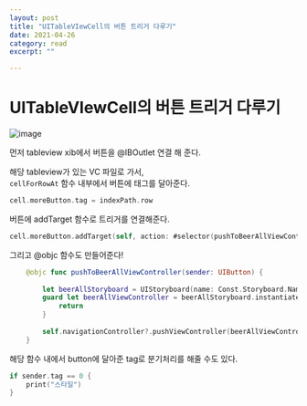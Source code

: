 ```yaml
---
layout: post
title: "UITableVIewCell의 버튼 트리거 다루기" 
date: 2021-04-26
category: read 
excerpt: ""

---
```


# UITableVIewCell의 버튼 트리거 다루기

![image](https://user-images.githubusercontent.com/28949235/116054812-0c44e600-a6b7-11eb-89c8-8b7bca883876.png)

먼저 tableview xib에서 버튼을 @IBOutlet 연결 해 준다.

해당 tableview가 있는 VC 파일로 가서,  
`cellForRowAt` 함수 내부에서 버튼에 태그를 달아준다.

```swift
cell.moreButton.tag = indexPath.row
```

버튼에 addTarget 함수로 트리거를 연결해준다.

```swift
cell.moreButton.addTarget(self, action: #selector(pushToBeerAllViewController), for: .touchUpInside)
```

그리고 @objc 함수도 만들어준다!

```swift
    @objc func pushToBeerAllViewController(sender: UIButton) {
        
        let beerAllStoryboard = UIStoryboard(name: Const.Storyboard.Name.beerAll, bundle: nil)
        guard let beerAllViewController = beerAllStoryboard.instantiateViewController(withIdentifier: Const.ViewController.Identifier.beerAll) as? BeerAllViewController else {
            return
        }
        
        self.navigationController?.pushViewController(beerAllViewController, animated: true)
    }

```

해당 함수 내에서 button에 달아준 tag로 분기처리를 해줄 수도 있다.

```swift
if sender.tag == 0 {
    print("스타일")
}
```



